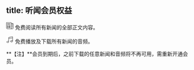 title: 听闻会员权益
---

<img src="/images/membership_open_news.png" width="20" height="20"/> 免费阅读所有新闻的全部正文内容。

<img src="/images/membership_audio_book.png" width="20" height="20"/> 免费播放及下载所有新闻的音频。

**【注】**会员到期后，之前下载的任意新闻和音频将不再可用，需重新开通会员。